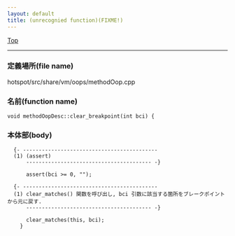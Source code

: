 ```yaml
---
layout: default
title: (unrecognied function)(FIXME!)
---
```

[Top](../index.html)

--- 
### 定義場所(file name)
hotspot/src/share/vm/oops/methodOop.cpp

### 名前(function name)
```
void methodOopDesc::clear_breakpoint(int bci) {
```

### 本体部(body)
```
  {- -------------------------------------------
  (1) (assert)
      ---------------------------------------- -}

	  assert(bci >= 0, "");

  {- -------------------------------------------
  (1) clear_matches() 関数を呼び出し, bci 引数に該当する箇所をブレークポイントから元に戻す.
      ---------------------------------------- -}

	  clear_matches(this, bci);
	}
	
```


